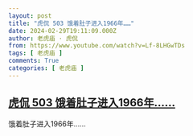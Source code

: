 ```yaml
---
layout: post
title: "虎侃 503 饿着肚子进入1966年……"
date: 2024-02-29T19:11:09.000Z
author: 老虎庙 · 虎侃
from: https://www.youtube.com/watch?v=Lf-8LHGwTDs
tags: [ 老虎庙 ]
comments: True
categories: [ 老虎庙 ]
---
```

<!--1709233869000-->
[虎侃 503 饿着肚子进入1966年……](https://www.youtube.com/watch?v=Lf-8LHGwTDs)
------

<div>
饿着肚子进入1966年……
</div>
